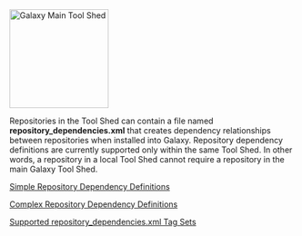<div class='center'> <a href='http://toolshed.g2.bx.psu.edu'><img src="/src/Images/Logos/ToolShed.jpg" alt="Galaxy Main Tool Shed" height="174" /></a> </div>

Repositories in the Tool Shed can contain a file named **repository_dependencies.xml** that creates dependency relationships between repositories when installed into Galaxy.  Repository dependency definitions are currently supported only within the same Tool Shed.  In other words, a repository in a local Tool Shed cannot require a repository in the main Galaxy Tool Shed.

[Simple Repository Dependency Definitions](/src/SimpleRepositoryDependencies/index.md)

[Complex Repository Dependency Definitions](/src/ComplexRepositoryDependencies/index.md)

[Supported repository_dependencies.xml Tag Sets](/src/RepositoryDependenciesTagSets/index.md)
